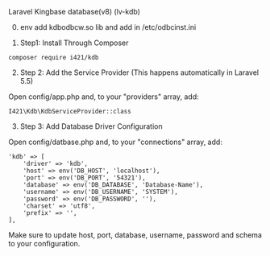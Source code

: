 Laravel Kingbase database(v8) (lv-kdb)

0. env
add kdbodbcw.so lib and add in /etc/odbcinst.ini

1. Step1: Install Through Composer
```
composer require i421/kdb
```

2. Step 2: Add the Service Provider (This happens automatically in Laravel 5.5)

Open config/app.php and, to your "providers" array, add:

```
I421\Kdb\KdbServiceProvider::class
```

3. Step 3: Add Database Driver Configuration

Open config/datbase.php and, to your "connections" array, add:

```
'kdb' => [
    'driver' => 'kdb',
    'host' => env('DB_HOST', 'localhost'),
    'port' => env('DB_PORT', '54321'),
    'database' => env('DB_DATABASE', 'Database-Name'),
    'username' => env('DB_USERNAME', 'SYSTEM'),
    'password' => env('DB_PASSWORD', ''),
    'charset' => 'utf8',
    'prefix' => '',
],
```

Make sure to update host, port, database, username, password and schema to your configuration.
